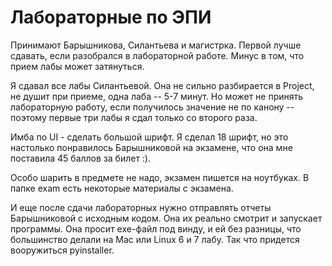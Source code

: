 # Лабораторные по ЭПИ
Принимают Барышникова, Силантьева и магистрка. 
Первой лучше сдавать, если разобрался в лабораторной работе. Минус в том, что прием лабы может затянуться.

Я сдавал все лабы Силантьевой. Она не сильно разбирается в Project, не душит при приеме, одна лаба -- 5-7 минут. Но может не принять лабораторную работу, если получилось значение не по канону -- поэтому первые три лабы я сдал только со второго раза.

Имба по UI - сделать большой шрифт.
Я сделал 18 шрифт, но это настолько понравилось Барышниковой на экзамене, что она мне поставила 45 баллов за билет :).

Особо шарить в предмете не надо, экзамен пишется на ноутбуках. В папке exam есть некоторые материалы с экзамена.

И еще после сдачи лабораторных нужно отправлять отчеты Барышниковой с исходным кодом. 
Она их реально смотрит и запускает программы.
Она просит exe-файл под винду, и ей без разницы, что большинство делали на Mac или Linux 6 и 7 лабу.
Так что придется вооружиться pyinstaller.
